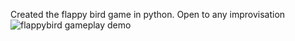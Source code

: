 Created the flappy bird game in python. Open to any improvisation
![flappybird gameplay demo](gameplay.gif)
